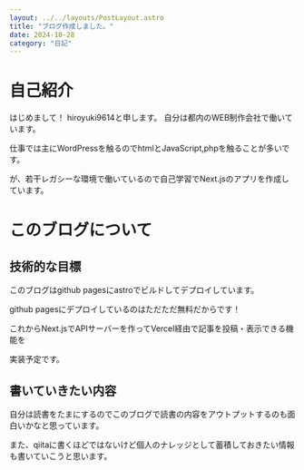 ```yaml
---
layout: ../../layouts/PostLayout.astro
title: "ブログ作成しました。"
date: 2024-10-28
category: "日記"
---
```


# 自己紹介

はじめまして！
hiroyuki9614と申します。
自分は都内のWEB制作会社で働いています。

仕事では主にWordPressを触るのでhtmlとJavaScript,phpを触ることが多いです。

が、若干レガシーな環境で働いているので自己学習でNext.jsのアプリを作成しています。

# このブログについて

## 技術的な目標

このブログはgithub pagesにastroでビルドしてデプロイしています。

github pagesにデプロイしているのはただただ無料だからです！

これからNext.jsでAPIサーバーを作ってVercel経由で記事を投稿・表示できる機能を

実装予定です。

## 書いていきたい内容

自分は読書をたまにするのでこのブログで読書の内容をアウトプットするのも面白いかなと思っています。

また、qiitaに書くほどではないけど個人のナレッジとして蓄積しておきたい情報も書いていこうと思います。

